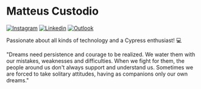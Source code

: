 # Matteus Custodio

[![Instagram](https://img.shields.io/badge/@matteus.custodio.rl-white?style=for-the-badge&logo=instagram&logoColor=ffffff)](https://www.instagram.com/matteuscustodio.rl/)
[![Linkedin](https://img.shields.io/badge/Matteus_Da_Silva_Custodio-white?style=for-the-badge&logo=linkedin&logoColor=ffffff)](https://www.linkedin.com/in/matteus-da-silva-custodio-71a549287/)
[![Outlook](https://img.shields.io/badge/matteuscustodio17@outlook.com-white?style=for-the-badge&logo=microsoft-outlook&logoColor=ffffff)](mailto:matteuscustodio17@outlook.com)

Passionate about all kinds of technology and a Cypress enthusiast! 💻

"Dreams need persistence and courage to be realized. We water them with our mistakes, weaknesses and difficulties. When we fight for them, the people around us don't always support and understand us. Sometimes we are forced to take solitary attitudes, having as companions only our own dreams."
